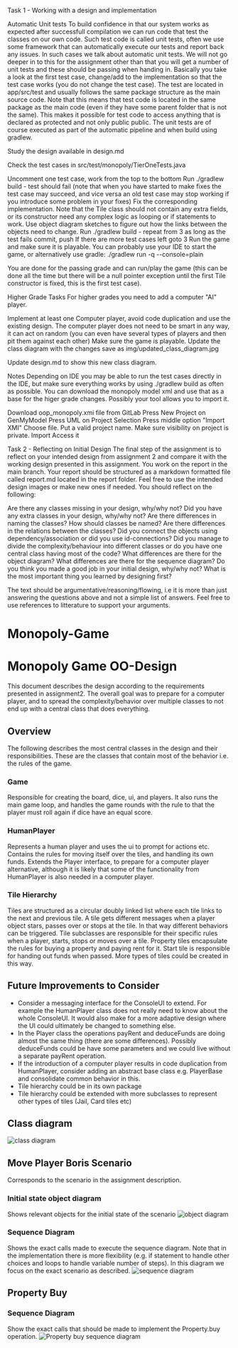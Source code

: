 
Task 1 - Working with a design and implementation

Automatic Unit tests
To build confidence in that our system works as expected after successfull compilation we can run code that test the classes on our own code. Such test code is called unit tests, often we use some framework that can automatically execute our tests and report back any issues. In such cases we talk about automatic unit tests. We will not go deeper in to this for the assignment other than that you will get a number of unit tests and these should be passing when handing in. Basically you take a look at the first test case, change/add to the implementation so that the test case works (you do not change the test case).
The test are located in app/src/test and usually follows the same package structure as the main source code. Note that this means that test code is located in the same package as the main code (even if they have some parent folder that is not the same). This makes it possible for test code to access anything that is declared as protected and not only public public.
The unit tests are of course executed as part of the automatic pipeline and when build using gradlew.


Study the design available in design.md

Check the test cases in src/test/monopoly/TierOneTests.java

Uncomment one test case, work from the top to the bottom
Run ./gradlew build - test should fail (note that when you have started to make fixes the test case may succeed, and vice versa an old test case may stop working if you introduce some problem in your fixes)
Fix the corresponding implementation. Note that the Tile class should not contain any extra fields, or its constructor need any complex logic as looping or if statements to work. Use object diagram sketches to figure out how the links between the objects need to change.
Run ./gradlew build - repeat from 3 as long as the test fails
commit, push
If there are more test cases left goto 3
Run the game and make sure it is playable. You can probably use your IDE to start the game, or alternatively use gradle: ./gradlew run -q --console=plain

You are done for the passing grade and can run/play the game (this can be done all the time but there will be a null pointer exception until the first Tile constructor is fixed, this is the first test case).


Higher Grade Tasks
For higher grades you need to add a computer "AI" player.

Implement at least one Computer player, avoid code duplication and use the existing design. The computer player does not need to be smart in any way, it can act on random (you can even have several types of players and then pit them against each other)
Make sure the game is playable.
Update the class diagram with the changes save as img/updated_class_diagram.jpg

Update design.md to show this new class diagram.


Notes
Depending on IDE you may be able to run the test cases directly in the IDE, but make sure everything works by using ./gradlew build as often as possible.
You can download the monopoly model xml and use that as a base for the higer grade changes. Possibly your tool allows you to import it.


Download oop_monopoly.xmi file from GitLab
Press New Project on GenMyModel
Press UML on Project Selection
Press middle option "Import XMI"
Choose file.
Put a valid project name.
Make sure visibility on project is private.
Import
Access it


Task 2 - Reflecting on Initial Design
The final step of the assignment is to reflect on your intended design from assignment 2 and compare it with the working design presented in this assignment.
You work on the report in the main branch. Your report should be structured as a markdown formatted file called report.md located in the report folder. Feel free to use the intended design images or make new ones if needed. You should reflect on the following:

Are there any classes missing in your design, why/why not?
Did you have any extra classes in your design, why/why not?
Are there differences in naming the classes? How should classes be named?
Are there differences in the relations between the classes?
Did you connect the objects using dependency/association or did you use id-connections?
Did you manage to divide the complexity/behaviour into different classes or do you have one central class having most of the code?
What differences are there for the object diagram?
What differences are there for the sequence diagram?
Do you think you made a good job in your initial design, why/why not?
What is the most important thing you learned by designing first?

The text should be argumentative/reasoning/flowing, i.e it is more than just answering the questions above and not a simple list of answers. Feel free to use references to litterature to support your arguments.





# Monopoly-Game
# Monopoly Game OO-Design
This document describes the design according to the requirements presented in assignment2. The overall goal was to prepare for a computer player, and to spread the complexity/behavior over multiple classes to not end up with a central class that does everything.

## Overview
The following describes the most central classes in the design and their responsibilities. These are the classes that contain most of the behavior i.e. the rules of the game.

### Game
Responsible for creating the board, dice, ui, and players. It also runs the main game loop, and handles the game rounds with the rule to that the player must roll again if dice have an equal score.

### HumanPlayer
Represents a human player and uses the ui to prompt for actions etc. Contains the rules for moving itself over the tiles, and handling its own funds. Extends the Player interface, to prepare for a computer player alternative, although it is likely that some of the functionality from HumanPlayer is also needed in a computer player.

### Tile Hierarchy
Tiles are structured as a circular doubly linked list where each tile links to the next and previous tile.
A tile gets different messages when a player object stars, passes over or stops at the tile. In that way different behaviors can be triggered.
Tile subclasses are responsible for their specific rules when a player, starts, stops or moves over a tile. Property tiles encapsulate the rules for buying a property and paying rent for it. Start tile is responsible for handing out funds when passed. More types of tiles could be created in this way.

## Future Improvements to Consider
 * Consider a messaging interface for the ConsoleUI to extend. For example the HumanPlayer class does not really need to know about the whole ConsoleUI. It would also make for a more adaptive design where the UI could ultimately be changed to something else.
 * In the Player class the operations payRent and deduceFunds are doing almost the same thing (there are some differences). Possibly deduceFunds could be have some parameters and we could live without a separate payRent operation.
 * If the introduction of a computer player results in code duplication from HumanPlayer, consider adding an abstract base class e.g. PlayerBase and consolidate common behavior in this.
 * Tile hierarchy could be in its own package
 * Tile hierarchy could be extended with more subclasses to represent other types of tiles (Jail, Card tiles etc)

## Class diagram
![class diagram](img/class_diagram.jpg)

## Move Player Boris Scenario
Corresponds to the scenario in the assignment description.

### Initial state object diagram
Shows relevant objects for the initial state of the scenario
![object diagram](img/object_diagram.jpg)

### Sequence Diagram
Shows the exact calls made to execute the sequence diagram. Note that in the implementation there is more flexibility (e.g. if statement to handle other choices and loops to handle variable number of steps). In this diagram we focus on the exact scenario as described.
![sequence diagram](img/sequence_diagram.jpg)

## Property Buy
### Sequence Diagram
Show the exact calls that should be made to implement the Property.buy operation.
![Property buy sequence diagram](img/buy_sequence_diagram.jpg)

